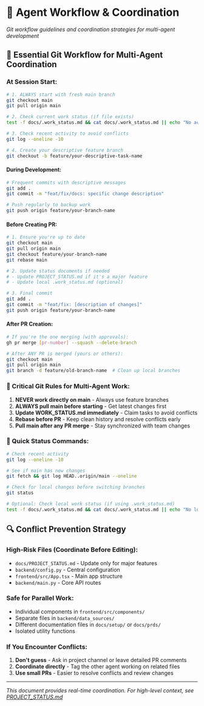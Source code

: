# 🤖 Agent Workflow & Coordination

*Git workflow guidelines and coordination strategies for multi-agent development*

## 🔄 **Essential Git Workflow for Multi-Agent Coordination**

### **At Session Start:**
```sh
# 1. ALWAYS start with fresh main branch
git checkout main
git pull origin main

# 2. Check current work status (if file exists)
test -f docs/.work_status.md && cat docs/.work_status.md || echo "No active work tracking file"

# 3. Check recent activity to avoid conflicts
git log --oneline -10

# 4. Create your descriptive feature branch
git checkout -b feature/your-descriptive-task-name
```

#### **During Development:**
```sh
# Frequent commits with descriptive messages
git add .
git commit -m "feat/fix/docs: specific change description"

# Push regularly to backup work
git push origin feature/your-branch-name
```

#### **Before Creating PR:**
```sh
# 1. Ensure you're up to date
git checkout main
git pull origin main
git checkout feature/your-branch-name
git rebase main

# 2. Update status documents if needed
# - Update PROJECT_STATUS.md if it's a major feature
# - Update local .work_status.md (optional)

# 3. Final commit
git add .
git commit -m "feat/fix: [description of changes]"
git push origin feature/your-branch-name
```

#### **After PR Creation:**
```sh
# If you're the one merging (with approvals):
gh pr merge [pr-number] --squash --delete-branch

# After ANY PR is merged (yours or others):
git checkout main
git pull origin main
git branch -d feature/old-branch-name  # Clean up local branches
```

### **🚨 Critical Git Rules for Multi-Agent Work:**

1. **NEVER work directly on main** - Always use feature branches
2. **ALWAYS pull main before starting** - Get latest changes first
3. **Update WORK_STATUS.md immediately** - Claim tasks to avoid conflicts
4. **Rebase before PR** - Keep clean history and resolve conflicts early
5. **Pull main after any PR merge** - Stay synchronized with team changes

### **📱 Quick Status Commands:**
```sh
# Check recent activity
git log --oneline -10

# See if main has new changes
git fetch && git log HEAD..origin/main --oneline

# Check for local changes before switching branches  
git status

# Optional: Check local work status (if using .work_status.md)
test -f docs/.work_status.md && cat docs/.work_status.md || echo "No local work status file"
```

## 🔍 **Conflict Prevention Strategy**

### **High-Risk Files (Coordinate Before Editing):**
- `docs/PROJECT_STATUS.md` - Update only for major features
- `backend/config.py` - Central configuration
- `frontend/src/App.tsx` - Main app structure
- `backend/main.py` - Core API routes

### **Safe for Parallel Work:**
- Individual components in `frontend/src/components/`
- Separate files in `backend/data_sources/`
- Different documentation files in `docs/setup/` or `docs/prds/`
- Isolated utility functions

### **If You Encounter Conflicts:**
1. **Don't guess** - Ask in project channel or leave detailed PR comments
2. **Coordinate directly** - Tag the other agent working on related files
3. **Use small PRs** - Easier to resolve conflicts and review changes

---

*This document provides real-time coordination. For high-level context, see [PROJECT_STATUS.md](PROJECT_STATUS.md)*
